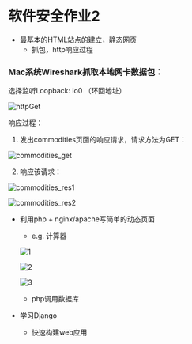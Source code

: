 # 软件安全作业2

- 最基本的HTML站点的建立，静态网页
    - 抓包，http响应过程

### Mac系统Wireshark抓取本地网卡数据包：

选择监听Loopback: lo0 （环回地址）

![httpGet](img/httpGet.png)

响应过程：

1. 发出commodities页面的响应请求，请求方法为GET：

![commodities_get](img/commodities_get.png)

2. 响应该请求：

![commodities_res1](img/commodities_res1.png)

![commodities_res2](img/commodities_res2.png)

- 利用php + nginx/apache写简单的动态页面
    - e.g. 计算器
    
    ![1](img/1.png)
    
    ![2](img/2.png)
    
    ![3](img/3.png)
    
    - php调用数据库
    
- 学习Django

    - 快速构建web应用